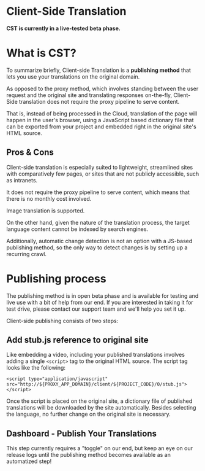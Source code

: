 # Client-Side Translation

**CST is currently in a live-tested beta phase.**

# What is CST?

To summarize briefly, Client-side Translation is a **publishing method** that lets you use your translations on the original domain. 

As opposed to the proxy method, which involves standing between the user request and the original site and translating responses on-the-fly, Client-Side translation does not require the proxy pipeline to serve content.

That is, instead of being processed in the Cloud, translation of the page will happen in the user's browser, using a JavaScript based dictionary file that can be exported from your project and embedded right in the original site's HTML source.

## Pros & Cons

Client-side translation is especially suited to lightweight, streamlined sites with comparatively few pages, or sites that are not publicly accessible, such as intranets.

It does not require the proxy pipeline to serve content, which means that there is no monthly cost involved. 

Image translation is supported.

On the other hand, given the nature of the translation process, the target language content cannot be indexed by search engines. 

Additionally, automatic change detection is not an option with a JS-based publishing method, so the only way to detect changes is by setting up a recurring crawl. 

# Publishing process

The publishing method is in open beta phase and is available for testing and live use with a bit of help from our end. If you are interested in taking it for test drive, please contact our support team and we'll help you set it up. 

Client-side publishing consists of two steps:

## Add stub.js reference to original site

Like embedding a video, including your published translations involves adding a single `<script>` tag to the original HTML source. The script tag looks like the following:

```
<script type="application/javascript" src="http://${PROXY_APP_DOMAIN}/client/${PROJECT_CODE}/0/stub.js"></script>

```

Once the script is placed on the original site, a dictionary file of published translations will be downloaded by the site automatically. Besides selecting the language, no further change on the original site is necessary.

## Dashboard - Publish Your Translations

This step currently requires a "toggle" on our end, but keep an eye on our release logs until the publishing method becomes available as an automatized step!
